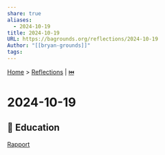 ```yaml
---
share: true
aliases:
  - 2024-10-19
title: 2024-10-19
URL: https://bagrounds.org/reflections/2024-10-19
Author: "[[bryan-grounds]]"
tags: 
---
```

[Home](../index.md) > [Reflections](./index.md) | [⏮️](./2024-10-10.md)  
# 2024-10-19  
## 🧠 Education  
[Rapport](../books/rapport.md)  
